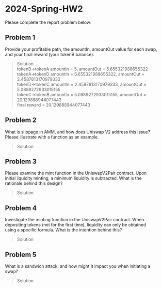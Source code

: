 # 2024-Spring-HW2

Please complete the report problem below:

## Problem 1
Provide your profitable path, the amountIn, amountOut value for each swap, and your final reward (your tokenB balance).

> Solution  
> tokenB->tokenA amountIn = 5, amountOut = 5.655321988655322  
> tokenA->tokenD amountIn = 5.655321988655322, amountOut = 2.4587813170979333  
> tokenD->tokenC amountIn = 2.4587813170979333, amountOut = 5.0889272933015155  
> tokenC->tokenB amountIn = 5.0889272933015155, amountOut = 20.129888944077443  
> final reward = 20.129888944077443

## Problem 2
What is slippage in AMM, and how does Uniswap V2 address this issue? Please illustrate with a function as an example.

> Solution

## Problem 3
Please examine the mint function in the UniswapV2Pair contract. Upon initial liquidity minting, a minimum liquidity is subtracted. What is the rationale behind this design?

> Solution

## Problem 4
Investigate the minting function in the UniswapV2Pair contract. When depositing tokens (not for the first time), liquidity can only be obtained using a specific formula. What is the intention behind this?

> Solution

## Problem 5
What is a sandwich attack, and how might it impact you when initiating a swap?

> Solution

